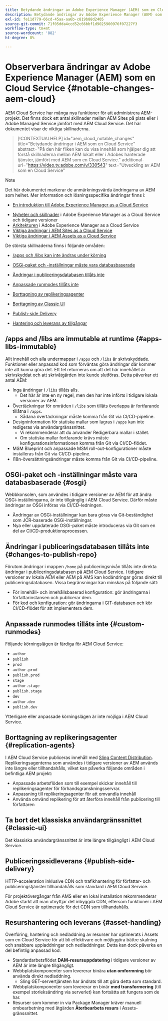 ```yaml
---
title: Betydande ändringar av Adobe Experience Manager (AEM) som en Cloud Service
description: Betydande ändringar av Adobe Experience Manager (AEM) som en Cloud Service
exl-id: fe11d779-66cd-45aa-aa6b-c819b88d2405
source-git-commit: 71f05dda4ccd52c66bbf1d9025900976f07227f3
workflow-type: tm+mt
source-wordcount: '882'
ht-degree: 8%

---
```


# Observerbara ändringar av Adobe Experience Manager (AEM) som en Cloud Service {#notable-changes-aem-cloud}

AEM Cloud Service har många nya funktioner för  att administrera AEM-projekt. Det finns dock ett antal skillnader mellan AEM Sites på plats eller i Adobe Managed Service jämfört med AEM Cloud Service. Det här dokumentet visar de viktiga skillnaderna.

>[!CONTEXTUALHELP]
>id="aem_cloud_notable_changes"
>title="Betydande ändringar i AEM som en Cloud Service"
>abstract="På den här fliken kan du visa innehåll som hjälper dig att förstå skillnaderna mellan AEM lokalt eller i Adobes hanterade tjänster, jämfört med AEM som en Cloud Service."
>additional-url="https://video.tv.adobe.com/v/330543" text="Utveckling av AEM som en Cloud Service"


>[!NOTE]
>Det här dokumentet markerar de anmärkningsvärda ändringarna av AEM som helhet. Mer information och lösningsspecifika ändringar finns i:
>
>* [En introduktion till Adobe Experience Manager as a Cloud Service](/help/overview/introduction.md)
* [Nyheter och skillnader](/help/overview/what-is-new-and-different.md) i Adobe Experience Manager as a Cloud Service och tidigare versioner
* [Arkitekturen](/help/core-concepts/architecture.md) i Adobe Experience Manager as a Cloud Service
* [Viktiga ändringar i AEM Sites as a Cloud Service](/help/sites-cloud/sites-cloud-changes.md)
* [Viktiga ändringar i AEM Assets as a Cloud Service](/help/assets/assets-cloud-changes.md)


De största skillnaderna finns i följande områden:

* [/apps och /libs kan inte ändras under körning](#apps-libs-immutable)

* [OSGi-paket och -inställningar måste vara databasbaserade](#osgi)

* [Ändringar i publiceringsdatabasen tillåts inte](#changes-to-publish-repo)

* [Anpassade runmodes tillåts inte](#custom-runmodes)

* [Borttagning av replikeringsagenter](#replication-agents)

* [Borttagning av Classic UI](#classic-ui)

* [Publish-side Delivery](#publish-side-delivery)

* [Hantering och leverans av tillgångar](#asset-handling)

## /apps and /libs are immutable at runtime {#apps-libs-immutable}

Allt innehåll och alla undermappar i `/apps` och `/libs` är skrivskyddade. Funktioner eller anpassad kod som förväntas göra ändringar där kommer inte att kunna göra det. Ett fel returneras om att det här innehållet är skrivskyddat och att skrivåtgärden inte kunde slutföras. Detta påverkar ett antal AEM:

* Inga ändringar i `/libs` tillåts alls.
   * Det här är inte en ny regel, men den har inte införts i tidigare lokala versioner av AEM.
* Övertäckningar för områden i `/libs` som tillåts överlappa är fortfarande tillåtna i `/apps`.
   * Sådana övertäckningar måste komma från Git via CI/CD-pipeline.
* Designinformation för statiska mallar som lagras i `/apps` kan inte redigeras via användargränssnittet.
   * Vi rekommenderar att du använder Redigerbara mallar i stället.
   * Om statiska mallar fortfarande krävs måste konfigurationsinformationen komma från Git via CI/CD-flödet.
* MSM Blueprint och anpassade MSM roll-out-konfigurationer måste installeras från Git via CI/CD-pipeline.
* I18n-översättningsändringar måste komma från Git via CI/CD-pipeline.

## OSGi-paket och -inställningar måste vara databasbaserade {#osgi}

Webbkonsolen, som användes i tidigare versioner av AEM för att ändra OSGi-inställningarna, är inte tillgänglig i AEM Cloud Service. Därför måste ändringar av OSGi införas via CI/CD-ledningen.

* Ändringar av OSGi-inställningar kan bara göras via Git-beständighet som JCR-baserade OSGi-inställningar.
* Nya eller uppdaterade OSGi-paket måste introduceras via Git som en del av CI/CD-produktionsprocessen.

## Ändringar i publiceringsdatabasen tillåts inte {#changes-to-publish-repo}

Förutom ändringar i mappen `/home` på publiceringsnivån tillåts inte direkta ändringar i publiceringsdatabasen på AEM Cloud Service. I tidigare versioner av lokala AEM eller AEM på AMS kan kodändringar göras direkt till publiceringsdatabasen. Vissa begränsningar kan minskas på följande sätt:

* För innehåll- och innehållsbaserad konfiguration: gör ändringarna i författarinstansen och publicerar dem.
* För kod och konfiguration: gör ändringarna i GIT-databasen och kör CI/CD-flödet för att implementera dem.

## Anpassade runmodes tillåts inte {#custom-runmodes}

Följande körningslägen är färdiga för AEM Cloud Service:

* `author`
* `publish`
* `prod`
* `author.prod`
* `publish.prod`
* `stage`
* `author.stage`
* `publish.stage`
* `dev`
* `author.dev`
* `publish.dev`

Ytterligare eller anpassade körningslägen är inte möjliga i AEM Cloud Service.

## Borttagning av replikeringsagenter {#replication-agents}

I AEM Cloud Service publiceras innehåll med [Sling Content Distribution](https://sling.apache.org/documentation/bundles/content-distribution.html). Replikeringsagenterna som användes i tidigare versioner av AEM används inte längre eller tillhandahålls, vilket kan påverka följande områden i befintliga AEM projekt:

* Anpassade arbetsflöden som till exempel skickar innehåll till replikeringsagenter för förhandsgranskningsservrar.
* Anpassning till replikeringsagenter för att omvandla innehåll
* Använda omvänd replikering för att återföra innehåll från publicering till författaren

## Ta bort det klassiska användargränssnittet {#classic-ui}

Det klassiska användargränssnittet är inte längre tillgängligt i AEM Cloud Service.

## Publiceringssidleverans {#publish-side-delivery}

HTTP-acceleration inklusive CDN och trafikhantering för författar- och publiceringstjänster tillhandahålls som standard i AEM Cloud Service.

För projektövergångar från AMS eller en lokal installation rekommenderar Adobe starkt att man utnyttjar det inbyggda CDN, eftersom funktioner i AEM Cloud Service är optimerade för det CDN som tillhandahålls.

## Resurshantering och leverans {#asset-handling}

Överföring, hantering och nedladdning av resurser har optimerats i Assets som en Cloud Service för att bli effektivare och möjliggöra bättre skalning och snabbare uppladdningar och nedladdningar. Detta kan dock påverka en del befintlig anpassad kod.

* Standardarbetsflödet **DAM-resursuppdatering** i tidigare versioner av AEM är inte längre tillgängligt.
* Webbplatskomponenter som levererar binära **utan omformning** bör använda direkt nedladdning.
   * Sling GET-servertjänsten har ändrats till att göra detta som standard.
* Webbplatskomponenter som levererar en binär **med transformering** (till exempel storleksändring via serverlet) kan fortsätta att fungera som de har.
* Resurser som kommer in via Package Manager kräver manuell ombearbetning med åtgärden **Återbearbeta resurs** i Assets-gränssnittet.
